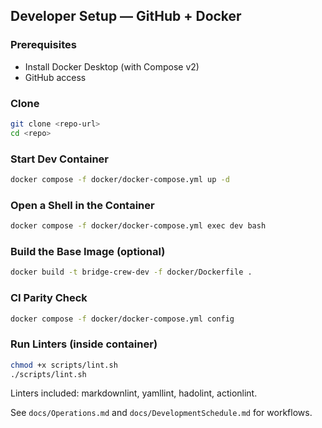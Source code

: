 ## Developer Setup — GitHub + Docker

### Prerequisites
- Install Docker Desktop (with Compose v2)
- GitHub access

### Clone
```bash
git clone <repo-url>
cd <repo>
```

### Start Dev Container
```bash
docker compose -f docker/docker-compose.yml up -d
```

### Open a Shell in the Container
```bash
docker compose -f docker/docker-compose.yml exec dev bash
```

### Build the Base Image (optional)
```bash
docker build -t bridge-crew-dev -f docker/Dockerfile .
```

### CI Parity Check
```bash
docker compose -f docker/docker-compose.yml config
```

### Run Linters (inside container)
```bash
chmod +x scripts/lint.sh
./scripts/lint.sh
```

Linters included: markdownlint, yamllint, hadolint, actionlint.

See `docs/Operations.md` and `docs/DevelopmentSchedule.md` for workflows.

